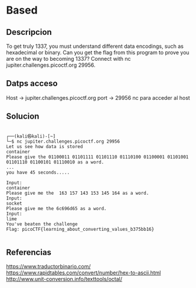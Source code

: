 # Based

## Descripcion
To get truly 1337, you must understand different data encodings, such as hexadecimal or binary. 
Can you get the flag from this program to prove you are on the way to becoming 1337? 
Connect with nc jupiter.challenges.picoctf.org 29956.

## Datps acceso
Host -> jupiter.challenges.picoctf.org
port -> 29956
nc para acceder al host

## Solucion
```shell

┌──(kali㉿kali)-[~]
└─$ nc jupiter.challenges.picoctf.org 29956
Let us see how data is stored
container
Please give the 01100011 01101111 01101110 01110100 01100001 01101001 01101110 01100101 01110010 as a word.
...
you have 45 seconds.....

Input:
container
Please give me the  163 157 143 153 145 164 as a word.
Input:
socket
Please give me the 6c696d65 as a word.
Input:
lime
You've beaten the challenge
Flag: picoCTF{learning_about_converting_values_b375bb16}


```

## Referencias

https://www.traductorbinario.com/
https://www.rapidtables.com/convert/number/hex-to-ascii.html
http://www.unit-conversion.info/texttools/octal/
